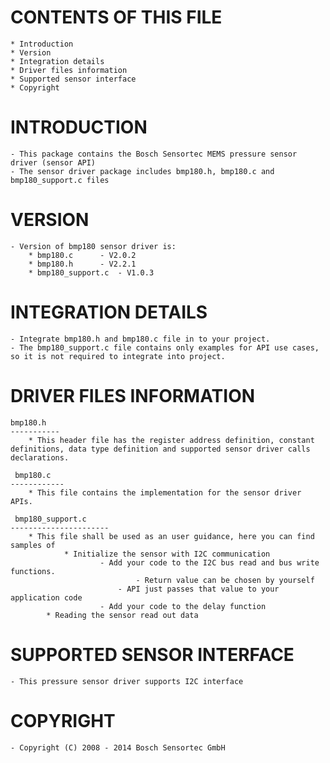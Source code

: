 
CONTENTS OF THIS FILE
=======================
	* Introduction
	* Version
	* Integration details
	* Driver files information
	* Supported sensor interface
	* Copyright


INTRODUCTION
===============
	- This package contains the Bosch Sensortec MEMS pressure sensor driver (sensor API)
	- The sensor driver package includes bmp180.h, bmp180.c and bmp180_support.c files

VERSION
=========
	- Version of bmp180 sensor driver is:
		* bmp180.c 		- V2.0.2
		* bmp180.h 		- V2.2.1
		* bmp180_support.c 	- V1.0.3

INTEGRATION DETAILS
=====================
	- Integrate bmp180.h and bmp180.c file in to your project.
	- The bmp180_support.c file contains only examples for API use cases, so it is not required to integrate into project.

DRIVER FILES INFORMATION
===========================
	bmp180.h
	-----------
		* This header file has the register address definition, constant definitions, data type definition and supported sensor driver calls declarations.

	 bmp180.c
	------------
		* This file contains the implementation for the sensor driver APIs.

	 bmp180_support.c
	----------------------
		* This file shall be used as an user guidance, here you can find samples of
    			* Initialize the sensor with I2C communication
        				- Add your code to the I2C bus read and bus write functions.
            					- Return value can be chosen by yourself
           					- API just passes that value to your application code
        				- Add your code to the delay function
  			* Reading the sensor read out data

SUPPORTED SENSOR INTERFACE
====================================
	- This pressure sensor driver supports I2C interface


COPYRIGHT
===========
	- Copyright (C) 2008 - 2014 Bosch Sensortec GmbH


